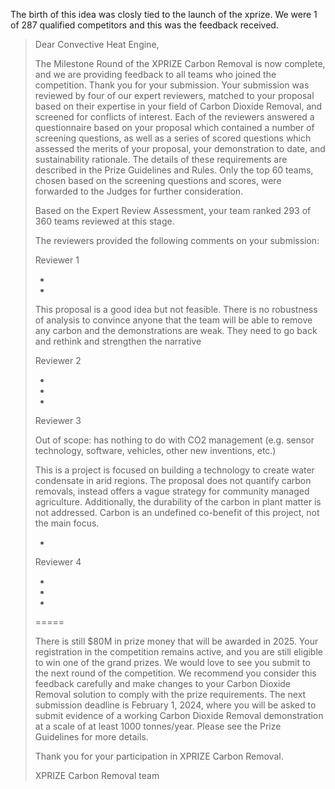 The birth of this idea was closly tied to the launch of the xprize.  We were 1 of 287 qualified competitors and this was the feedback received.

> Dear Convective Heat Engine,
> 
>  
> 
> The Milestone Round of the XPRIZE Carbon Removal is now complete, and we are providing feedback to all teams who joined the competition. Thank you for your submission. Your submission was reviewed by four of our expert reviewers, matched to your proposal based on their expertise in your field of Carbon Dioxide Removal, and screened for conflicts of interest. Each of the reviewers answered a questionnaire based on your proposal which contained a number of screening questions, as well as a series of scored questions which assessed the merits of your proposal, your demonstration to date, and sustainability rationale. The details of these requirements are described in the Prize Guidelines and Rules. Only the top 60 teams, chosen based on the screening questions and scores, were forwarded to the Judges for further consideration.
> 
>  
> 
> Based on the Expert Review Assessment, your team ranked 293 of 360 teams reviewed at this stage.
> 
>  
> 
> The reviewers provided the following comments on your submission:
> 
>  
> 
>  
> 
> Reviewer 1
> 
>  
> 
> -
> 
>  
> 
> -
> 
>  
> 
> This proposal is a good idea but not feasible. There is no robustness of analysis to convince anyone that the team will be able to remove any carbon and the demonstrations are weak. They need to go back and rethink and strengthen the narrative
> 
> Reviewer 2
> 
>  
> 
> -
> 
>  
> 
> -
> 
>  
> 
> -
> 
>  
> 
> Reviewer 3
> 
>  
> 
> Out of scope: has nothing to do with CO2 management (e.g. sensor technology, software, vehicles, other new inventions, etc.)
> 
>  
> 
> This is a project is focused on building a technology to create water condensate in arid regions. The proposal does not quantify carbon removals, instead offers a vague strategy for community managed agriculture. Additionally, the durability of the carbon in plant matter is not addressed. Carbon is an undefined co-benefit of this project, not the main focus.
> 
>  
> 
> -
> 
>  
> 
>  
> 
> Reviewer 4
> 
>  
> 
> -
> 
>  
> 
> -
> 
>  
> 
> -
> 
>  
> 
> =====
> 
>  
> 
> There is still $80M in prize money that will be awarded in 2025. Your registration in the competition remains active, and you are still eligible to win one of the grand prizes. We would love to see you submit to the next round of the competition. We recommend you consider this feedback carefully and make changes to your Carbon Dioxide Removal solution to comply with the prize requirements. The next submission deadline is February 1, 2024, where you will be asked to submit evidence of a working Carbon Dioxide Removal demonstration at a scale of at least 1000 tonnes/year. Please see the Prize Guidelines for more details.
> 
>  
> 
> Thank you for your participation in XPRIZE Carbon Removal.
> 
>  
> 
> XPRIZE Carbon Removal team